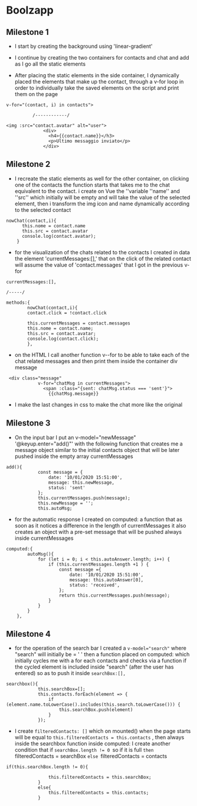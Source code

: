 Boolzapp
===
## **Milestone 1**  
- I start by creating the background using 'linear-gradient'

- I continue by creating the two containers for contacts and chat and add as I go all the static elements
- After placing the static elements in the side container, I dynamically placed the elements that make up the contact, through a v-for loop in order to individually take the saved elements on the script and print them on the page
```
v-for="(contact, i) in contacts">

          /------------/

<img :src="contact.avatar" alt="user">
              <div>
                <h4>{{contact.name}}</h3>
                <p>Ultimo messaggio inviato</p>
              </div>
```



## **Milestone 2**  
-  I recreate the static elements as well for the other container, on clicking one of the contacts the function starts that takes me to the chat equivalent to the contact. i create on Vue the ''variable ''name'' and ''src'' which initially will be empty and will take the value of the selected element, then i transform the img icon and name dynamically according to the selected contact
```
nowChat(contact,i){
      this.nome = contact.name
      this.src = contact.avatar
      console.log(contact.avatar);
    }
```
- for the visualization of the chats related to the contacts I created in data the element 'currentMessages:[],' that on the click of the related contact will assume the value of 'contact.messages' that I got in the previous v-for
```
currentMessages:[],

/-----/

methods:{
        nowChat(contact,i){
        contact.click = !contact.click
        
        this.currentMessages = contact.messages
        this.nome = contact.name;
        this.src = contact.avatar;
        console.log(contact.click);
        },
```

- on the HTML I call another function v--for to be able to take each of the chat related messages and then print them inside the container div message
```
 <div class="message"
            v-for="chatMsg in currentMessages">
              <span :class="{sent: chatMsg.status === 'sent'}">
                {{chatMsg.message}}
```

- I make the last changes in css to make the chat more like the original

## **Milestone 3** 
- On the input bar I put an 
v-model="newMessage" '@keyup.enter="add()"' with the following function that creates me a message object similar to the initial contacts object that will be later pushed inside the empty array currentMessages
```
add(){
            const message = {
                date: '10/01/2020 15:51:00',
                message: this.newMessage,
                status: 'sent'
            };
            this.currentMessages.push(message);
            this.newMessage = '';
            this.autoMsg;
```
- for the automatic response I created on computed: a function that as soon as it notices a difference in the length of currentMessages it also creates an object with a pre-set message that will be pushed always inside currentMessages
```
computed:{
        autoMsg(){
            for (let i = 0; i < this.autoAnswer.length; i++) {
                if (this.currentMessages.length +1 ) {
                    const message ={
                        date: '10/01/2020 15:51:00',
                        message: this.autoAnswer[0],
                        status: 'received',
                    };
                    return this.currentMessages.push(message);
                }
            } 
        }
    },
```

## **Milestone 4**
- for the operation of the search bar I created a ```v-model="search"``` where "search" will initially be = ' ' then 
a function placed on computed: which initially cycles me with a for each contacts and checks via a function if the cycled element is included inside "search" (after the user has entered) so as to push it inside ```searchBox:[],```
```
searchbox(){
            this.searchBox=[];
            this.contacts.forEach(element => {
                if (element.name.toLowerCase().includes(this.search.toLowerCase())) {
                    this.searchBox.push(element)
                }
            });
```
- I create ```filteredContacts: []``` which on mounted() when the page starts will be equal to ```this.filteredContacts = this.contacts``` , then always inside the searchbox function inside computed: I create another condition that if ```searchBox.length != 0 ```so if it is full ```then ```filteredContacts = searchBox ```else ```filteredContacts = contacts

```
if(this.searchBox.length != 0){
                
                this.filteredContacts = this.searchBox;
            }
            else{
                this.filteredContacts = this.contacts;
            }
```